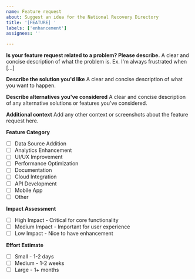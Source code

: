 ```yaml
---
name: Feature request
about: Suggest an idea for the National Recovery Directory
title: '[FEATURE] '
labels: ['enhancement']
assignees: ''

---
```


**Is your feature request related to a problem? Please describe.**
A clear and concise description of what the problem is. Ex. I'm always frustrated when [...]

**Describe the solution you'd like**
A clear and concise description of what you want to happen.

**Describe alternatives you've considered**
A clear and concise description of any alternative solutions or features you've considered.

**Additional context**
Add any other context or screenshots about the feature request here.

**Feature Category**
- [ ] Data Source Addition
- [ ] Analytics Enhancement
- [ ] UI/UX Improvement
- [ ] Performance Optimization
- [ ] Documentation
- [ ] Cloud Integration
- [ ] API Development
- [ ] Mobile App
- [ ] Other

**Impact Assessment**
- [ ] High Impact - Critical for core functionality
- [ ] Medium Impact - Important for user experience
- [ ] Low Impact - Nice to have enhancement

**Effort Estimate**
- [ ] Small - 1-2 days
- [ ] Medium - 1-2 weeks
- [ ] Large - 1+ months 